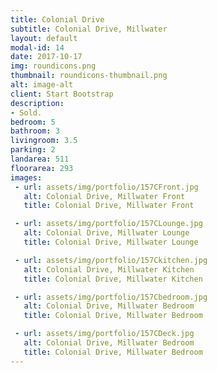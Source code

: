 ```yaml
---
title: Colonial Drive
subtitle: Colonial Drive, Millwater
layout: default
modal-id: 14
date: 2017-10-17
img: roundicons.png
thumbnail: roundicons-thumbnail.png
alt: image-alt
client: Start Bootstrap
description:
- Sold.
bedroom: 5
bathroom: 3
livingroom: 3.5
parking: 2
landarea: 511
floorarea: 293
images:
 - url: assets/img/portfolio/157CFront.jpg
   alt: Colonial Drive, Millwater Front
   title: Colonial Drive, Millwater Front

 - url: assets/img/portfolio/157CLounge.jpg
   alt: Colonial Drive, Millwater Lounge
   title: Colonial Drive, Millwater Lounge

 - url: assets/img/portfolio/157Ckitchen.jpg
   alt: Colonial Drive, Millwater Kitchen
   title: Colonial Drive, Millwater Kitchen

 - url: assets/img/portfolio/157Cbedroom.jpg
   alt: Colonial Drive, Millwater Bedroom
   title: Colonial Drive, Millwater Bedroom

 - url: assets/img/portfolio/157CDeck.jpg
   alt: Colonial Drive, Millwater Bedroom
   title: Colonial Drive, Millwater Bedroom
---
```

